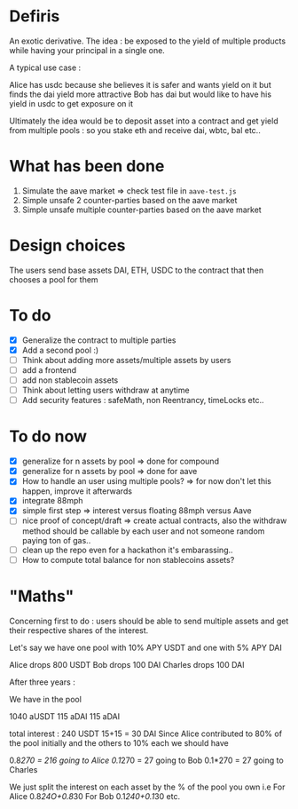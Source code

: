 # Defiris

An exotic derivative. The idea : be exposed to the yield of multiple products while
having your principal in a single one.

A typical use case : 

Alice has usdc because she believes it is safer and wants yield on it but finds the dai yield more attractive
Bob has dai but would like to have his yield in usdc to get exposure on it

Ultimately the idea would be to deposit asset into a contract and get yield from multiple pools : so you stake eth and receive dai, wbtc, bal etc..

# What has been done

1. Simulate the aave market => check test file in `aave-test.js`
2. Simple unsafe 2 counter-parties based on the aave market
3. Simple unsafe multiple counter-parties based on the aave market

# Design choices

The users send base assets DAI, ETH, USDC to the contract that then chooses a pool for them

# To do 

- [x] Generalize the contract to multiple parties
- [x] Add a second pool :)
- [ ] Think about adding more assets/multiple assets by users
- [ ] add a frontend 
- [ ] add non stablecoin assets
- [ ] Think about letting users withdraw at anytime
- [ ] Add security features : safeMath, non Reentrancy, timeLocks etc..

# To do now

- [x] generalize for n assets by pool => done for compound
- [x]  generalize for n assets by pool => done for aave
- [x]  How to handle an user using multiple pools? => for now don't let this happen, improve it afterwards
- [x]  integrate 88mph
- [x]  simple first step => interest versus floating 88mph versus Aave
- [ ]  nice proof of concept/draft => create actual contracts, also the withdraw method should be callable by each user and not someone random paying ton of gas..
- [ ]  clean up the repo even for a hackathon it's embarassing..
- [ ]  How to compute total balance for non stablecoins assets?

# "Maths"

Concerning first to do : users should be able to send multiple assets and get their respective shares of the interest. 

Let's say we have one pool with 10% APY  USDT and one with 5% APY DAI

Alice drops 800 USDT
Bob drops 100 DAI
Charles drops 100 DAI

After three years :

We have in the pool 

1040 aUSDT
115 aDAI
115 aDAI

total interest : 
240 USDT
15+15 = 30 DAI
Since Alice contributed to 80% of the pool initially and the others to 10% each we should have 

0.8*270 = 216 going to Alice 
0.1*270 = 27 going to Bob
0.1*270 = 27 going to Charles

We just split the interest on each asset by the % of the pool you own i.e
For Alice 0.8*24O+0.8*30
For Bob 0.1*240+0.1*30
etc.






